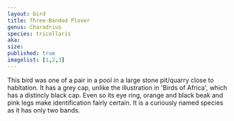 ```yaml
---
layout: bird
title: Three-Banded Plover
genus: Charadrius
species: tricollaris
aka:
size: 
published: true
imagelist: [1,2,3]
---
```


This bird was one of a pair in a pool in a large stone pit/quarry close to habitation. It has a grey cap, unlike the illustration in 'Birds of Africa', which has a distincly black cap. Even so its eye ring, orange and black beak and pink legs make identification fairly certain. It is a curiously named species as it has only two bands.

